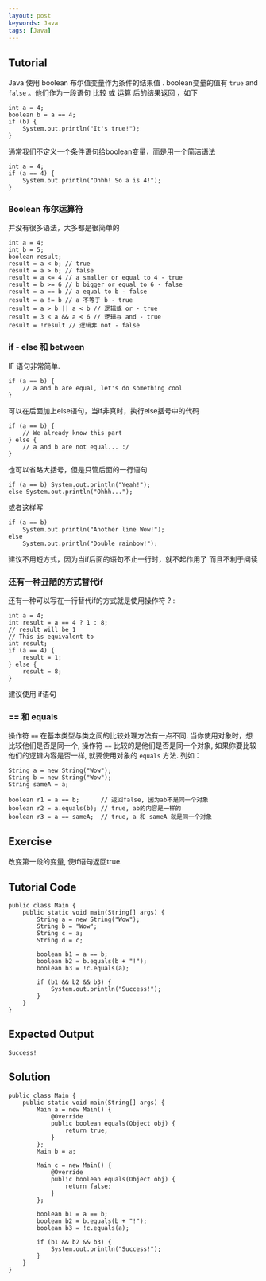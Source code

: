```yaml
---
layout: post
keywords: Java
tags: [Java]
---
```


Tutorial
--------

Java 使用 boolean 布尔值变量作为条件的结果值 .  boolean变量的值有 `true` and `false` 。他们作为一段语句 比较 或 运算 后的结果返回 ，如下

    int a = 4;
    boolean b = a == 4;
    if (b) {
        System.out.println("It's true!");
    }

通常我们不定义一个条件语句给boolean变量，而是用一个简洁语法

    int a = 4;
    if (a == 4) {
        System.out.println("Ohhh! So a is 4!");
    }

### Boolean 布尔运算符

并没有很多语法，大多都是很简单的

    int a = 4;
    int b = 5;
    boolean result;
    result = a < b; // true
    result = a > b; // false
    result = a <= 4 // a smaller or equal to 4 - true
    result = b >= 6 // b bigger or equal to 6 - false
    result = a == b // a equal to b - false
    result = a != b // a 不等于 b - true
    result = a > b || a < b // 逻辑或 or - true
    result = 3 < a && a < 6 // 逻辑与 and - true
    result = !result // 逻辑非 not - false

### if - else 和 between

IF 语句非常简单.

    if (a == b) {
        // a and b are equal, let's do something cool
    }

可以在后面加上else语句，当if非真时，执行else括号中的代码

    if (a == b) {
        // We already know this part
    } else {
        // a and b are not equal... :/
    }

也可以省略大括号，但是只管后面的一行语句

    if (a == b) System.out.println("Yeah!");
    else System.out.println("Ohhh...");

或者这样写

    if (a == b)
        System.out.println("Another line Wow!");
    else
        System.out.println("Double rainbow!");

建议不用短方式，因为当if后面的语句不止一行时，就不起作用了 而且不利于阅读

### 还有一种丑陋的方式替代if

还有一种可以写在一行替代if的方式就是使用操作符 ? :

    int a = 4;
    int result = a == 4 ? 1 : 8;
    // result will be 1
    // This is equivalent to
    int result;
    if (a == 4) {
        result = 1;
    } else {
        result = 8;
    }

建议使用 if语句

### == 和 equals

操作符 `==` 在基本类型与类之间的比较处理方法有一点不同. 当你使用对象时，想比较他们是否是同一个, 操作符 `==` 比较的是他们是否是同一个对象, 如果你要比较他们的逻辑内容是否一样, 就要使用对象的 `equals` 方法. 
列如：

    String a = new String("Wow");
    String b = new String("Wow");
    String sameA = a;
    
    boolean r1 = a == b;      // 返回false, 因为ab不是同一个对象
    boolean r2 = a.equals(b); // true, ab的内容是一样的
    boolean r3 = a == sameA;  // true, a 和 sameA 就是同一个对象

Exercise
--------

改变第一段的变量, 使if语句返回true.

Tutorial Code
-------------

    public class Main {
        public static void main(String[] args) {
            String a = new String("Wow");
            String b = "Wow";
            String c = a;
            String d = c;

            boolean b1 = a == b;
            boolean b2 = b.equals(b + "!");
            boolean b3 = !c.equals(a);

            if (b1 && b2 && b3) {
                System.out.println("Success!");
            }
        }
    }

Expected Output
---------------

    Success!

Solution
--------

    public class Main {
        public static void main(String[] args) {
            Main a = new Main() {
                @Override
                public boolean equals(Object obj) {
                    return true;
                }
            };
            Main b = a;

            Main c = new Main() {
                @Override
                public boolean equals(Object obj) {
                    return false;
                }
            };

            boolean b1 = a == b;
            boolean b2 = b.equals(b + "!");
            boolean b3 = !c.equals(a);

            if (b1 && b2 && b3) {
                System.out.println("Success!");
            }
        }
    }
